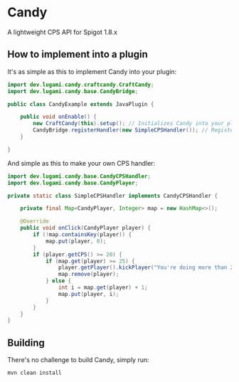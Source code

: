 
# Candy

A lightweight CPS API for Spigot 1.8.x
## How to implement into a plugin
It's as simple as this to implement Candy into your plugin:

```java
import dev.lugami.candy.craftcandy.CraftCandy;
import dev.lugami.candy.base.CandyBridge;

public class CandyExample extends JavaPlugin {

    public void onEnable() {
        new CraftCandy(this).setup(); // Initializes Candy into your plugin
        CandyBridge.registerHandler(new SimpleCPSHandler()); // Registers an CPS handler
    }

}
```
And simple as this to make your own CPS handler:

```java
import dev.lugami.candy.base.CandyCPSHandler;
import dev.lugami.candy.base.CandyPlayer;

private static class SimpleCPSHandler implements CandyCPSHandler {

    private final Map<CandyPlayer, Integer> map = new HashMap<>();

    @Override
    public void onClick(CandyPlayer player) {
        if (!map.containsKey(player)) {
            map.put(player, 0);
        }
        if (player.getCPS() >= 20) {
            if (map.get(player) >= 25) { 
                player.getPlayer().kickPlayer("You're doing more than 20 CPS!");
                map.remove(player);
            } else {
                int i = map.get(player) + 1;
                map.put(player, i);
            }
        }
    }
}
```
## Building

There's no challenge to build Candy, simply run:

```bash
mvn clean install
```


